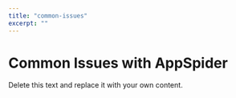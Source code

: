 ```yaml
---
title: "common-issues"
excerpt: ""
---
```

# Common Issues with AppSpider

Delete this text and replace it with your own content.
